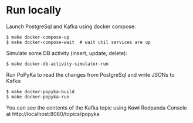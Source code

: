 # Run locally

Launch PostgreSql and Kafka using docker compose:

    $ make docker-compose-up
    $ make docker-compose-wait  # wait util services are up

Simulate some DB activity (insert, update, delete):

    $ make docker-db-activity-simulator-run

Run PoPyKa to read the changes from PostgreSql and write JSONs to Kafka:

    $ make docker-popyka-build
    $ make docker-popyka-run

You can see the contents of the Kafka topic using ~~Kowl~~ Redpanda Console at http://localhost:8080/topics/popyka
